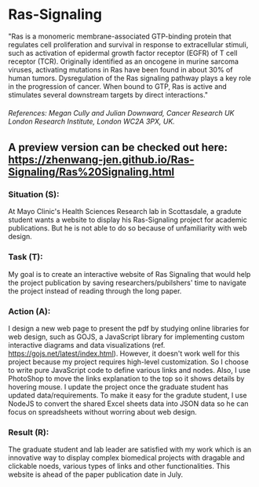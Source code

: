 # Ras-Signaling
"Ras is a monomeric membrane-associated GTP-binding protein that regulates cell proliferation and survival in response to extracellular stimuli, such as activation of epidermal growth factor receptor (EGFR) of T cell receptor (TCR). Originally identified as an oncogene in murine sarcoma viruses, activating mutations in Ras have been found in about 30% of human tumors. Dysregulation of the Ras signaling pathway plays a key role in the progression of cancer. When bound to GTP, Ras is active and stimulates several downstream targets by direct interactions." 
###### References: Megan Cully and Julian Downward, Cancer Research UK London Research Institute, London WC2A 3PX, UK. 
## A preview version can be checked out here: https://zhenwang-jen.github.io/Ras-Signaling/Ras%20Signaling.html

### Situation (S): 
At Mayo Clinic's Health Sciences Research lab in Scottasdale, a gradute student wants a website to display his Ras-Signaling project for academic publications. But he is not able to do so because of unfamiliarity with web design. 
### Task (T): 
My goal is to create an interactive website of Ras Signaling that would help the project publication by saving researchers/pubilshers' time to navigate the project instead of reading through the long paper. 
### Action (A): 
I design a new web page to present the pdf by studying online libraries for web design, such as GOJS, a JavaScript library for implementing custom interactive diagrams and data visualizations (ref. https://gojs.net/latest/index.html). However, it doesn't work well for this project because my project requires high-level customization. So I choose to write pure JavaScript code to define various links and nodes. Also, I use PhotoShop to move the links explanation to the top so it shows details by hovering mouse. I update the project once the graduate student has updated data/requirements. To make it easy for the gradute student, I use NodeJS to convert the shared Excel sheets data into JSON data so he can focus on spreadsheets without worring about web design.  
### Result (R):
The graduate student and lab leader are satisfied with my work which is an innovative way to display complex biomedical projects with dragable and clickable noeds, various types of links and other functionalities. This website is ahead of the paper publication date in July. 

